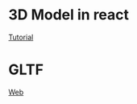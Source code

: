 # 3D Model in react

[Tutorial](https://www.freecodecamp.org/news/blender-three-js-react-js/)

# GLTF

[Web](https://gltf.pmnd.rs/)
